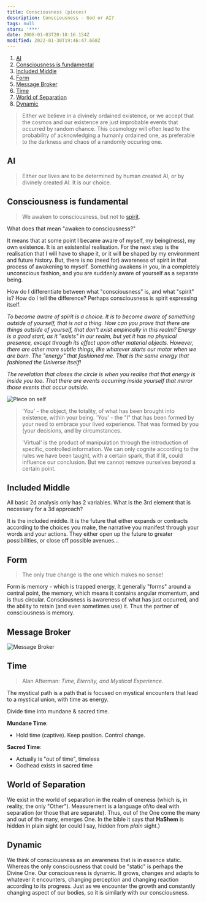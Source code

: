 ```yaml
---
title: Consciousness (pieces)
description: Consciousness - God or AI?
tags: null
stars: '***'
date: 2008-01-03T20:18:16.154Z
modified: 2022-01-30T19:46:47.668Z
---
```


1. [AI](#ai)
2. [Consciousness is fundamental](#consciousness-is-fundamental)
3. [Included Middle](#included-middle)
4. [Form](#form)
5. [Message Broker](#message-broker)
6. [Time](#time)
7. [World of Separation](#world-of-separation)
8. [Dynamic](#dynamic)

> Either we believe in a divinely ordained existence, or we accept that the cosmos and our existence are just improbable events that occurred by random chance. This cosmology will often lead to the probability of acknowledging a humanly ordained one, as preferable to the darkness and chaos of a randomly occuring one.

## AI

> Either our lives are to be determined by human created AI, or by divinely created AI. It is our choice.

## Consciousness is fundamental

> We awaken to consciousness, but not to [spirit](spirit.html).

What does that mean "awaken to consciousness?"

It means that at some point I became aware of myself, my being(ness), my own existence. It is an existential realisation. For the next step is the realisation that I will have to shape it, or it will be shaped by my environment and future history. But, there is no (need for) awareness of spirit in that process of awakening to myself. Something awakens in you, in a completely unconscious fashion, and you are suddenly aware of yourself as a separate being.

How do I differentiate between what "consciousness" is, and what "spirit" is? How do I tell the difference? Perhaps consciousness is spirit expressing itself.

_To become aware of spirit is a choice. It is to become aware of something outside of yourself, that is not a thing. How can you prove that there are things outside of yourself, that don't exist empirically in this realm? Energy is a good start, as it "exists" in our realm, but yet it has no physical presence, except through its effect upon other material objects. However, there are other more subtle things, like whatever starts our motor when we are born. The "energy" that fashioned me. That is the same energy that fashioned the Universe itself!_

_The revelation that closes the circle is when you realise that that energy is inside you too. That there are events occurring inside yourself that mirror those events that occur outside._

![Piece on self](/posts/img/qkab/consciousness.png)

> 'You' - the object, the totality, of what has been brought into existence, within your being.
> 'You' - the "I" that has been formed by your need to embrace your lived experience. That was formed by you (your decisions, and by circumstances.
>
> 'Virtual' is the product of manipulation through the introduction of specific, controlled information. We can only cognite according to the rules we have been taught, with a certain spark, that if lit, could influence our conclusion. But we cannot remove ourselves beyond a certain point.

## Included Middle

All basic 2d analysis only has 2 variables. What is the 3rd element that is necessary for a 3d approach?

It is the included middle. It is the future that either expands or contracts according to the choices you make, the narrative you manifest through your words and your actions. They either open up the future to greater possibilities, or close off possible avenues...

## Form

> The only true change is the one which makes no sense!

Form is memory - which is trapped energy, It generally "forms" around a central point, the memory, which means it contains angular momentum, and is thus circular. Consciousness is awareness of what has just occurred, and the ability to retain (and even sometimes use) it. Thus the partner of consciousness is memory.

## Message Broker

![Message Broker](/posts/img/qkab/message.png)

## Time

> Alan Afterman: _Time, Eternity, and Mystical Experience_.

The mystical path is a path that is focused on mystical encounters that lead to a mystical union, with time as energy.

Divide time into mundane & sacred time.

**Mundane Time**:

- Hold time (captive). Keep position. Control change.

**Sacred Time**:

- Actually is "out of time", timeless
- Godhead exists in sacred time

## World of Separation

We exist in the world of separation in the realm of oneness (which is, in reality, the only "Other"). Measurement is a language of/to deal with separation (or those that are separate). Thus, out of the One come the many and out of the many, emerges One. In the bible it says that **HaShem** is hidden in plain sight (or could I say, hidden from _plain_ sight.)

## Dynamic

We think of consciousness as an awareness that is in essence static. Whereas the only consciousness that could be "static" is perhaps the Divine One. Our consciousness is dynamic. It grows, changes and adapts to whatever it encounters, changing perception and changing reaction according to its progress. Just as we encounter the growth and constantly changing aspect of our bodies, so it is similarly with our consciousness.
